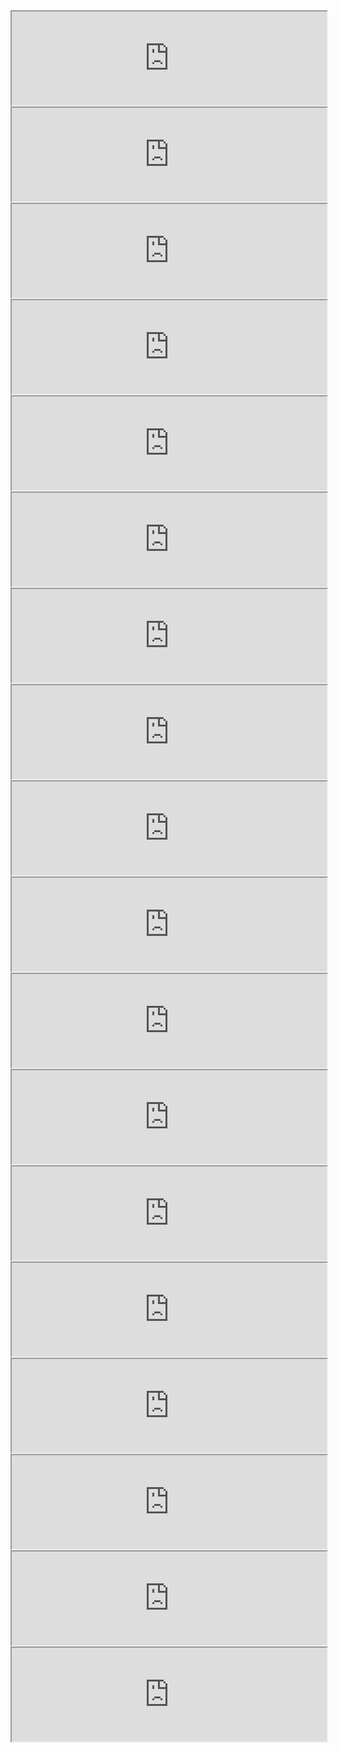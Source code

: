 
<script>
function myFunction() {
var frames = document.getElementsByTagName("iframe");
for (i = 0; i < frames.length; i++) {
      frames[i].style.height=frames[i].contentDocument.body.scrollHeight +'px';
  }
}
window.addEventListener("load", myFunction);
window.addEventListener("resize", myFunction);
</script>

<style>
iframe {
 width:100%;
}
</style>

<iframe src="https://fergustaylor.github.io/Dev/Hackday/voronoi/DEvoronoi.html">
</iframe>

<iframe src="https://fergustaylor.github.io/Dev/Hackday/voronoi/EDvoronoi.html">
</iframe>

<iframe src="https://fergustaylor.github.io/Dev/Hackday/voronoi/GPledUCCwEDvoronoi.html">
</iframe>

<iframe src="https://fergustaylor.github.io/Dev/Hackday/voronoi/IUCCASvoronoi.html">
</iframe>

<iframe src="https://fergustaylor.github.io/Dev/Hackday/voronoi/MIUvoronoi.html">
</iframe>

<iframe src="https://fergustaylor.github.io/Dev/Hackday/voronoi/OOHvoronoi.html">
</iframe>

<iframe src="https://fergustaylor.github.io/Dev/Hackday/voronoi/SpecEDvoronoi.html">
</iframe>

<iframe src="https://fergustaylor.github.io/Dev/Hackday/voronoi/UUHvoronoi.html">
</iframe>

<iframe src="https://fergustaylor.github.io/Dev/Hackday/voronoi/WICvoronoi.html">
</iframe>

<iframe src="https://fergustaylor.github.io/Dev/Hackday/points/DEpoints.html">
</iframe>

<iframe src="https://fergustaylor.github.io/Dev/Hackday/points/EDpoints.html">
</iframe>

<iframe src="https://fergustaylor.github.io/Dev/Hackday/points/GPledUCCwEDpoints.html">
</iframe>

<iframe src="https://fergustaylor.github.io/Dev/Hackday/points/IUCCASpoints.html">
</iframe>

<iframe src="https://fergustaylor.github.io/Dev/Hackday/points/MIUpoints.html">
</iframe>

<iframe src="https://fergustaylor.github.io/Dev/Hackday/points/OOHpoints.html">
</iframe>

<iframe src="https://fergustaylor.github.io/Dev/Hackday/points/SpecEDpoints.html">
</iframe>

<iframe src="https://fergustaylor.github.io/Dev/Hackday/points/UUHpoints.html">
</iframe>

<iframe src="https://fergustaylor.github.io/Dev/Hackday/points/WICpoints.html">
</iframe>